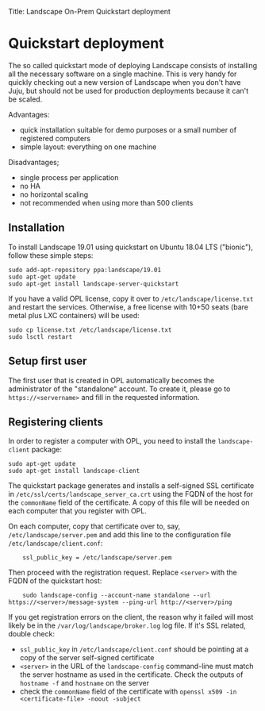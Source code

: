 Title: Landscape On-Prem Quickstart deployment
# Quickstart deployment
The so called quickstart mode of deploying Landscape consists of installing all the necessary software on a single machine. This is very handy for quickly checking out a new version of Landscape when you don't have Juju, but should not be used for production deployments because it can't be scaled.

Advantages:

 * quick installation suitable for demo purposes or a small number of registered computers
 * simple layout: everything on one machine

Disadvantages;

 * single process per application
 * no HA
 * no horizontal scaling
 * not recommended when using more than 500 clients

## Installation
To install Landscape 19.01 using quickstart on Ubuntu 18.04 LTS ("bionic"), follow these simple steps:
```
sudo add-apt-repository ppa:landscape/19.01
sudo apt-get update
sudo apt-get install landscape-server-quickstart
```
If you have a valid OPL license, copy it over to `/etc/landscape/license.txt` and restart the services. Otherwise, a free license with 10+50 seats (bare metal plus LXC containers) will be used:
```
sudo cp license.txt /etc/landscape/license.txt
sudo lsctl restart
```

## Setup first user
The first user that is created in OPL automatically becomes the administrator of the "standalone" account. To create it, please go to `https://<servername>` and fill in the requested information.

## Registering clients
In order to register a computer with OPL, you need to install the `landscape-client` package:
```
sudo apt-get update
sudo apt-get install landscape-client
```

The quickstart package generates and installs a self-signed SSL certificate in `/etc/ssl/certs/landscape_server_ca.crt` using the FQDN of the host for the `commonName` field of the certificate. A copy of this file will be needed on each computer that you register with OPL.

On each computer, copy that certificate over to, say, `/etc/landscape/server.pem` and add this line to the configuration file `/etc/landscape/client.conf`:
```
    ssl_public_key = /etc/landscape/server.pem
```
Then proceed with the registration request. Replace `<server>` with the FQDN of the quickstart host:
```
    sudo landscape-config --account-name standalone --url https://<server>/message-system --ping-url http://<server>/ping
```

If you get registration errors on the client, the reason why it failed will most likely be in the `/var/log/landscape/broker.log` log file. If it's SSL related, double check:

 * `ssl_public_key` in `/etc/landscape/client.conf` should be pointing at a copy of the server self-signed certificate
 * `<server>` in the URL of the `landscape-config` command-line must match the server hostname as used in the certificate. Check the outputs of `hostname -f` and `hostname` on the server
 * check the `commonName` field of the certificate with `openssl x509 -in <certificate-file> -noout -subject`
